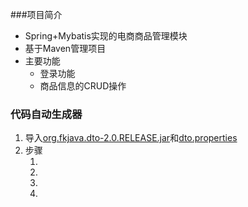###项目简介

+ Spring+Mybatis实现的电商商品管理模块
+ 基于Maven管理项目
+ 主要功能
  - 登录功能
  - 商品信息的CRUD操作

### 代码自动生成器

1. 导入[org.fkjava.dto-2.0.RELEASE.jar]()和[dto.properties]()
2. 步骤
   1. ![]()
   2. ![]()
   3. ![]()
   4. ![]()

